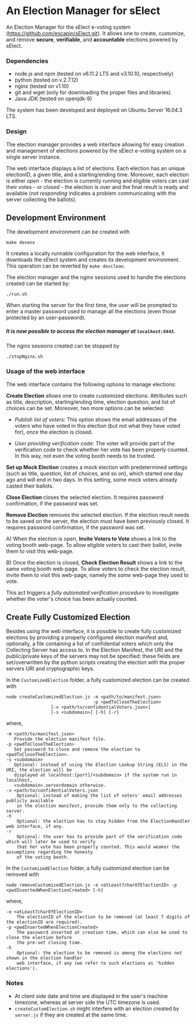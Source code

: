 # An Election Manager for sElect

An Election Manager for the sElect e-voting system
(https://github.com/escapin/sElect.git).  It allows one to create,
customize, and remove **secure**, **verifiable**, and **accountable**
elections powered by sElect.


### Dependencies

* node.js and npm (tested on v6.11.2 LTS and v3.10.10, respectively)
* python (tested on v.2.7.12)
* nginx (tested on v1.10)
* git and wget (only for downloading the proper files and libraries)
* Java JDK (tested on openjdk-9)


The system has been developed and deployed on Ubuntu Server 16.04.3 LTS.


### Design

The election manager provides a web interface allowing for easy creation
and management of elections powered by the sElect e-voting system on a
single server instance.

The web interface displays a list of elections. Each election has an
unique electionID, a given title, and a starting/ending time. Moreover,
each election is either *open* - the election is currently running and
eligible voters can cast their votes - or *closed* - the election is
over and the final result is ready and available (*not responding*
indicates a problem communicating with the server collecting the
ballots).


## Development Environment

The development environment can be created with

```
make devenv
```

It creates a locally runnable configuration for the web interface, it
downloads the sElect system and creates its development
environment. This operation can be reverted by `make devclean`.


The election manager and the nginx sessions used to handle the elections 
created can be started by:

```
./run.sh
```

When starting the server for the first time, the user will be prompted
to enter a master password used to manage all the elections (even those
protected by an user-password).


##### It is now possible to access the election manager at ``localhost:8443``.


The nginx sessions created can be stopped by

```
./stopNginx.sh
```

### Usage of the web interface

The web interface contains the following options to manage elections:

**Create Election** allows one to create customized elections: Attributes 
such as title, description, starting/ending time, election question, 
and list of choices can be set. Moreover, two more options can be selected:

* _Publish list of voters_: This option shows the email addresses of
  the voters who have voted in this election (but not what they have voted
  for), once the election is closed.
 
* _User providing verification code_: The voter will provide part of 
  the verification code to check whether her vote has been properly 
  counted. In this way, not even the voting booth needs to be trusted. 

**Set up Mock Election** creates a mock election with predetermined settings
(such as title, question, list of choices, and so on), which started one day ago
and will end in two days. In this setting, some mock voters already casted their ballots.

**Close Election** closes the selected election. It requires password 
confirmation, if the password was set.

**Remove Election** removes the selected election. If the election result needs 
to be saved on the server, the election must have been previously closed. 
It requires password confirmation, if the password was set.

A) When the election is open, **Invite Voters to Vote** shows a link to the 
voting booth web-page. To allow eligible voters to cast their ballot, invite them 
to visit this web-page.

B) Once the election is closed, **Check Election Result** shows a link to the same 
voting booth web-page. To allow voters to check the election result, invite them to 
visit this web-page, namely the _same_ web-page they used to vote.


This act triggers a *fully automated verification procedure* to investigate whether the 
voter's choice has been actually counted.



## Create Fully Customized Election


Besides using the web interface, it is possible to create fully
customized elections by providing a properly configured election
manifest and, optionally, a file containing a list of confidential
voters which only the Collecting Server has access to.  In the Election
Manifest, the URI and the public/private keys of the servers may not be
specified: these fields are set/overwritten by the python scripts
creating the election with the proper servers URI and cryptographic
keys.


In the `CustomizedElection` folder, a fully customized election can be created with

```
node createCustomizedElection.js -m <path/to/manifest.json>
                                 -p <pwdToCloseTheElection>
				 [-v <path/to/confidentialVoters.json>]
				 [-s <subdomain>] [-h] [-r]
```
where,
```
-m <path/to/manifest.json>
   Provide the election manifest file.
-p <pwdToCloseTheElection>
   Set password to close and remove the election to <pwdToCloseTheElection>.
-s <subdomain>
   Optional: instead of using the Election Lookup String (ELS) in the URI, the election will be
   displayed at localhost:[port]/<subdomain> if the system run in localhost,
   <subdomain>.serverdomain otherwise.
-v <path/to/confidentialVoters.json
    Optional: instead of making the list of voters' email addresses publicly available
    in the election manifest, provide them only to the collecting server.
-h 
    Optional: the election has to stay hidden from the ElectionHandler web interface, if any.
-r
    Optional: the user has to provide part of the verification code which will later be used to verify 
    that her vote has been properly counted. This would weaker the assumptions regarding the honesty
    of the voting booth.
```


In the `CustomizedElection` folder, a fully customized election can be removed with

```
node removeCustomizedElection.js -e <atLeast7charOfElectionID> -p <pwdInsertedWhenElectionCreated> [-h]
```

where,
```
-e <atLeast7charOfElectionID>
    The electionID of the election to be removed (at least 7 digits of the electionID are required).
-p <pwdInsertedWhenElectionCreated>
    The password inserted at creation time, which can also be used to close the election before
    the pre-set closing time.
-h
    Optional: the election to be removed is among the elections not shown in the election handler
    web interface, if any (we refer to such elections as 'hidden elections').
```

### Notes

* At client side date and time are displayed in the user's machine 
  timezone, whereas at server side the UTC timezone is used.
* `createCustomElection.sh` might interfere with an election created 
  by `server.js` if they are created at the same time.

